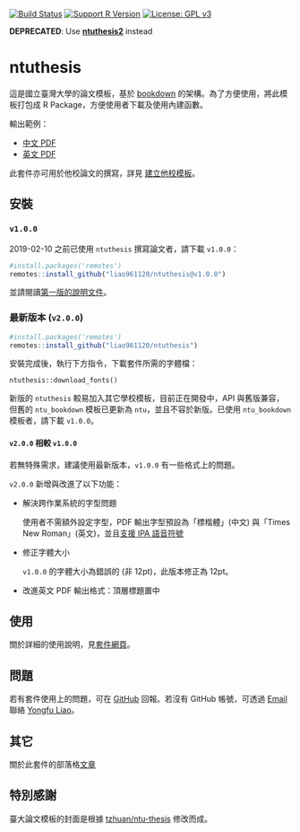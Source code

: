 [![Build Status](https://travis-ci.org/liao961120/ntuthesis.svg?branch=master)](https://travis-ci.org/liao961120/ntuthesis) [![Support R Version](https://img.shields.io/badge/R-≥%203.4.0-blue.svg)](https://cran.r-project.org/) [![License: GPL v3](https://img.shields.io/badge/License-GPL%20v3-yellow.svg)](https://www.gnu.org/licenses/gpl-3.0)

**DEPRECATED**: Use [**ntuthesis2**](https://github.com/liao961120/ntuthesis2) instead

# ntuthesis

這是國立臺灣大學的論文模板，基於 [bookdown](https://github.com/rstudio/bookdown) 的架構。為了方便使用，將此模板打包成 R Package，方便使用者下載及使用內建函數。

輸出範例：

- [中文 PDF](https://liao961120.github.io/ntuthesis/doc/ntu-bookdown.pdf)
- [英文 PDF](https://liao961120.github.io/ntuthesis/doc/ntu-bookdown-en.pdf)


此套件亦可用於他校論文的撰寫，詳見 [建立他校模板](https://liao961120.github.io/ntuthesis/articles/extend_template.html)。

## 安裝

### `v1.0.0`
2019-02-10 之前已使用 `ntuthesis` 撰寫論文者，請下載 `v1.0.0`：
```r
#install.packages('remotes')
remotes::install_github("liao961120/ntuthesis@v1.0.0")
```

並請閱讀[第一版的說明文件](https://liao961120.github.io/ntuthesis/doc-v1)。

### 最新版本 (`v2.0.0`)

```r
#install.packages('remotes')
remotes::install_github("liao961120/ntuthesis")
```

安裝完成後，執行下方指令，下載套件所需的字體檔：
```
ntuthesis::download_fonts()
```

新版的 `ntuthesis` 較易加入其它學校模板，目前正在開發中，API 與舊版兼容，但舊的 `ntu_bookdown` 模板已更新為 `ntu`，並且不容於新版。已使用 `ntu_bookdown` 模板者，請下載 `v1.0.0`。


#### `v2.0.0` 相較 `v1.0.0`

若無特殊需求，建議使用最新版本，`v1.0.0` 有一些格式上的問題。

`v2.0.0` 新增與改進了以下功能：

- 解決跨作業系統的字型問題
    
    使用者不需額外設定字型，PDF 輸出字型預設為「標楷體」(中文) 與「Times New Roman」(英文)，並且[支援 IPA 語音符號](https://liao961120.github.io/ntuthesis/doc/add-on.html)

- 修正字體大小
    
    `v1.0.0` 的字體大小為錯誤的 (非 12pt)，此版本修正為 12pt。

- 改進英文 PDF 輸出格式：頂層標題置中




## 使用

關於詳細的使用說明，見[套件網頁](https://doc-ntuthesis.netlify.com)。


## 問題

若有套件使用上的問題，可在 [GitHub](https://github.com/liao961120/ntuthesis/issues) 回報。若沒有 GitHub 帳號，可透過 [Email](mailto:liao961120@gmail.com) 聯絡 [Yongfu Liao](https://liao961120.github.io)。


## 其它

關於此套件的部落格[文章](https://liao961120.github.io/2019/03/07/ntuthesis.html)

## 特別感謝

臺大論文模板的封面是根據 [tzhuan/ntu-thesis](https://github.com/tzhuan/ntu-thesis) 修改而成。


